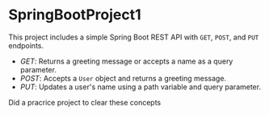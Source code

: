 # SpringBootProject1
This project includes a simple Spring Boot REST API with `GET`, `POST`, and `PUT` endpoints.  

- *GET*: Returns a greeting message or accepts a name as a query parameter.  
- *POST*: Accepts a `User` object and returns a greeting message.  
- *PUT*: Updates a user's name using a path variable and query parameter.  

Did a pracrice project to clear these concepts
